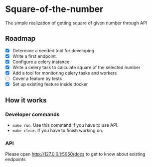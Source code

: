 # Square-of-the-number

The simple realization of getting square of given number through API

## Roadmap

- [x] Determine a needed tool for developing.
- [x] Write a first endpoint.
- [x] Configure a celery instance
- [x] Write a celery task to calculate square of the selected number
- [x] Add a tool for monitoring celery tasks and workers
- [ ] Cover a feature by tests
- [x] Set up existing feature inside docker

## How it works

### Developer commands

- `make run`. Use this command if you have to use API.
- `make clear`. If you have to finish working on.

### API
Please open http://127.0.0.1:5050/docs to get to know about existing endpoints

